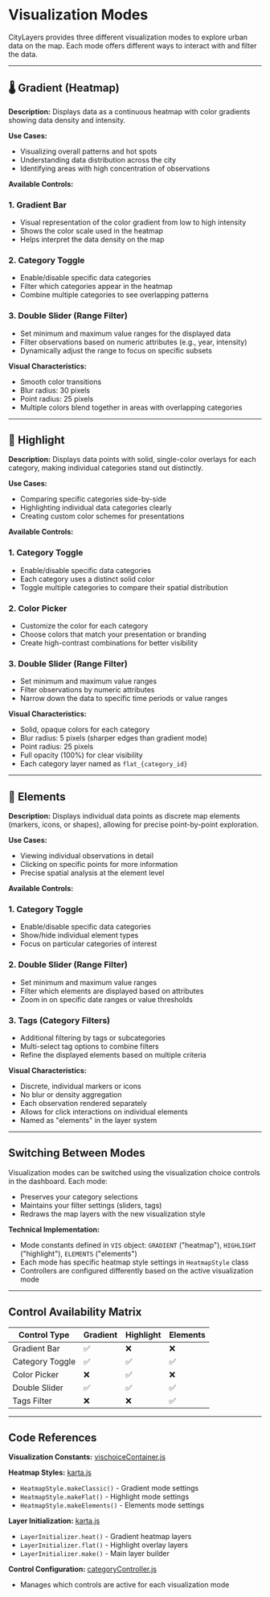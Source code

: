 # Visualization Modes

CityLayers provides three different visualization modes to explore urban data on the map. Each mode offers different ways to interact with and filter the data.

---

## 🌡️ Gradient (Heatmap)

**Description:** Displays data as a continuous heatmap with color gradients showing data density and intensity.

**Use Cases:**
- Visualizing overall patterns and hot spots
- Understanding data distribution across the city
- Identifying areas with high concentration of observations

**Available Controls:**

### 1. Gradient Bar
- Visual representation of the color gradient from low to high intensity
- Shows the color scale used in the heatmap
- Helps interpret the data density on the map

### 2. Category Toggle
- Enable/disable specific data categories
- Filter which categories appear in the heatmap
- Combine multiple categories to see overlapping patterns

### 3. Double Slider (Range Filter)
- Set minimum and maximum value ranges for the displayed data
- Filter observations based on numeric attributes (e.g., year, intensity)
- Dynamically adjust the range to focus on specific subsets

**Visual Characteristics:**
- Smooth color transitions
- Blur radius: 30 pixels
- Point radius: 25 pixels
- Multiple colors blend together in areas with overlapping categories

---

## 🎯 Highlight

**Description:** Displays data points with solid, single-color overlays for each category, making individual categories stand out distinctly.

**Use Cases:**
- Comparing specific categories side-by-side
- Highlighting individual data categories clearly
- Creating custom color schemes for presentations

**Available Controls:**

### 1. Category Toggle
- Enable/disable specific data categories
- Each category uses a distinct solid color
- Toggle multiple categories to compare their spatial distribution

### 2. Color Picker
- Customize the color for each category
- Choose colors that match your presentation or branding
- Create high-contrast combinations for better visibility

### 3. Double Slider (Range Filter)
- Set minimum and maximum value ranges
- Filter observations by numeric attributes
- Narrow down the data to specific time periods or value ranges

**Visual Characteristics:**
- Solid, opaque colors for each category
- Blur radius: 5 pixels (sharper edges than gradient mode)
- Point radius: 25 pixels
- Full opacity (100%) for clear visibility
- Each category layer named as `flat_{category_id}`

---

## 📍 Elements

**Description:** Displays individual data points as discrete map elements (markers, icons, or shapes), allowing for precise point-by-point exploration.

**Use Cases:**
- Viewing individual observations in detail
- Clicking on specific points for more information
- Precise spatial analysis at the element level

**Available Controls:**

### 1. Category Toggle
- Enable/disable specific data categories
- Show/hide individual element types
- Focus on particular categories of interest

### 2. Double Slider (Range Filter)
- Set minimum and maximum value ranges
- Filter which elements are displayed based on attributes
- Zoom in on specific date ranges or value thresholds

### 3. Tags (Category Filters)
- Additional filtering by tags or subcategories
- Multi-select tag options to combine filters
- Refine the displayed elements based on multiple criteria

**Visual Characteristics:**
- Discrete, individual markers or icons
- No blur or density aggregation
- Each observation rendered separately
- Allows for click interactions on individual elements
- Named as "elements" in the layer system

---

## Switching Between Modes

Visualization modes can be switched using the visualization choice controls in the dashboard. Each mode:
- Preserves your category selections
- Maintains your filter settings (sliders, tags)
- Redraws the map layers with the new visualization style

**Technical Implementation:**
- Mode constants defined in `VIS` object: `GRADIENT` ("heatmap"), `HIGHLIGHT` ("highlight"), `ELEMENTS` ("elements")
- Each mode has specific heatmap style settings in `HeatmapStyle` class
- Controllers are configured differently based on the active visualization mode

---

## Control Availability Matrix

| Control Type | Gradient | Highlight | Elements |
|--------------|----------|-----------|----------|
| Gradient Bar | ✅ | ❌ | ❌ |
| Category Toggle | ✅ | ✅ | ✅ |
| Color Picker | ❌ | ✅ | ❌ |
| Double Slider | ✅ | ✅ | ✅ |
| Tags Filter | ❌ | ❌ | ✅ |

---

## Code References

**Visualization Constants:** [vischoiceContainer.js](public/js/ui/panelcomponent/vischoiceContainer.js#L1-5)

**Heatmap Styles:** [karta.js](public/js/karta/karta.js#L237-271)
- `HeatmapStyle.makeClassic()` - Gradient mode settings
- `HeatmapStyle.makeFlat()` - Highlight mode settings
- `HeatmapStyle.makeElements()` - Elements mode settings

**Layer Initialization:** [karta.js](public/js/karta/karta.js#L158-193)
- `LayerInitializer.heat()` - Gradient heatmap layers
- `LayerInitializer.flat()` - Highlight overlay layers
- `LayerInitializer.make()` - Main layer builder

**Control Configuration:** [categoryController.js](public/js/ui/panelcomponent/categoryController.js)
- Manages which controls are active for each visualization mode
